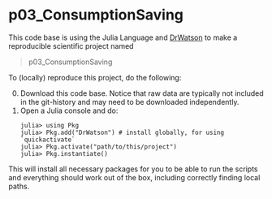 # p03_ConsumptionSaving

This code base is using the Julia Language and [DrWatson](https://juliadynamics.github.io/DrWatson.jl/stable/)
to make a reproducible scientific project named
> p03_ConsumptionSaving

To (locally) reproduce this project, do the following:

0. Download this code base. Notice that raw data are typically not included in the
   git-history and may need to be downloaded independently.
1. Open a Julia console and do:
   ```
   julia> using Pkg
   julia> Pkg.add("DrWatson") # install globally, for using `quickactivate`
   julia> Pkg.activate("path/to/this/project")
   julia> Pkg.instantiate()
   ```

This will install all necessary packages for you to be able to run the scripts and
everything should work out of the box, including correctly finding local paths.
